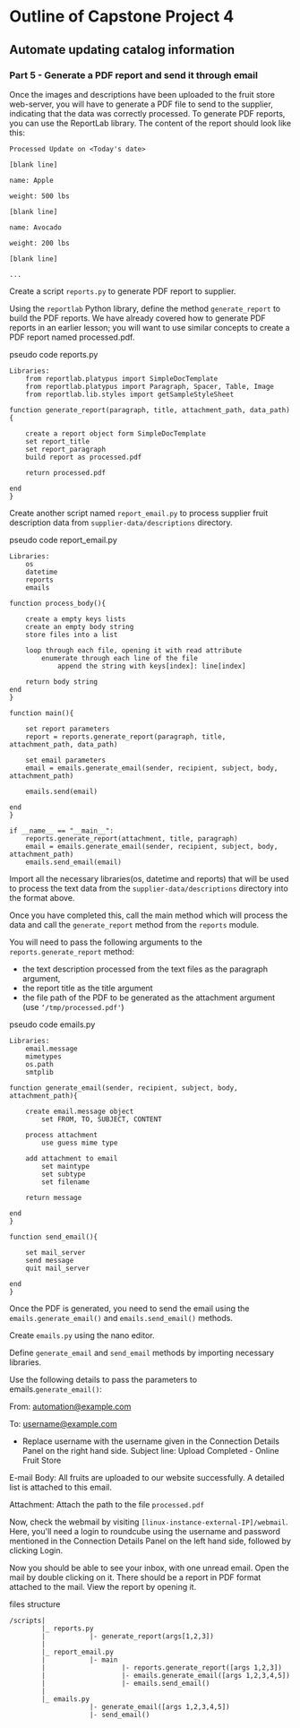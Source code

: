# Outline of Capstone Project 4

## Automate updating catalog information

### Part 5 - Generate a PDF report and send it through email

Once the images and descriptions have been uploaded to the fruit store web-server, you will have to generate a PDF file to send to the supplier, indicating that the data was correctly processed. To generate PDF reports, you can use the ReportLab library. The content of the report should look like this:

```
Processed Update on <Today's date>

[blank line]

name: Apple

weight: 500 lbs

[blank line]

name: Avocado

weight: 200 lbs

[blank line]

...

```

Create a script `reports.py` to generate PDF report to supplier.

Using the `reportlab` Python library, define the method `generate_report` to build the PDF reports. We have already covered how to generate PDF reports in an earlier lesson; you will want to use similar concepts to create a PDF report named processed.pdf.

pseudo code reports.py
```
Libraries:
    from reportlab.platypus import SimpleDocTemplate
    from reportlab.platypus import Paragraph, Spacer, Table, Image
    from reportlab.lib.styles import getSampleStyleSheet

function generate_report(paragraph, title, attachment_path, data_path){

    create a report object form SimpleDocTemplate
    set report_title
    set report_paragraph
    build report as processed.pdf

    return processed.pdf
    
end
}
```
Create another script named `report_email.py` to process supplier fruit description data from `supplier-data/descriptions` directory. 


pseudo code report_email.py
```
Libraries:
    os
    datetime
    reports
    emails

function process_body(){

    create a empty keys lists 
    create an empty body string
    store files into a list

    loop through each file, opening it with read attribute
        enumerate through each line of the file
            append the string with keys[index]: line[index]

    return body string 
end
}

function main(){

    set report parameters
    report = reports.generate_report(paragraph, title, attachment_path, data_path)

    set email parameters
    email = emails.generate_email(sender, recipient, subject, body, attachment_path)

    emails.send(email)

end    
}
```

```
if __name__ == "__main__":
    reports.generate_report(attachment, title, paragraph)
    email = emails.generate_email(sender, recipient, subject, body, attachment_path)
    emails.send_email(email)
```

Import all the necessary libraries(os, datetime and reports) that will be used to process the text data from the `supplier-data/descriptions` directory into the format above.


Once you have completed this, call the main method which will process the data and call the `generate_report` method from the `reports` module.

You will need to pass the following arguments to the `reports.generate_report` method: 
* the text description processed from the text files as the paragraph argument,
 * the report title as the title argument 
 * the file path of the PDF to be generated as the attachment argument (use `‘/tmp/processed.pdf'`)

pseudo code emails.py
```
Libraries:
    email.message
    mimetypes
    os.path
    smtplib

function generate_email(sender, recipient, subject, body, attachment_path){

    create email.message object
        set FROM, TO, SUBJECT, CONTENT

    process attachment
        use guess mime type 
    
    add attachment to email
        set maintype
        set subtype
        set filename
    
    return message
    
end
}

function send_email(){

    set mail_server
    send message
    quit mail_server

end    
}

```



Once the PDF is generated, you need to send the email using the `emails.generate_email()` and `emails.send_email()` methods.

Create `emails.py` using the nano editor.

Define `generate_email` and `send_email` methods by importing necessary libraries.

Use the following details to pass the parameters to emails.`generate_email()`:

From: automation@example.com

To: username@example.com
* Replace username with the username given in the Connection Details Panel on the right hand side.
Subject line: Upload Completed - Online Fruit Store

E-mail Body: All fruits are uploaded to our website successfully. A detailed list is attached to this email.

Attachment: Attach the path to the file `processed.pdf`


Now, check the webmail by visiting `[linux-instance-external-IP]/webmail`. Here, you'll need a login to roundcube using the username and password mentioned in the Connection Details Panel on the left hand side, followed by clicking Login.

Now you should be able to see your inbox, with one unread email. Open the mail by double clicking on it. There should be a report in PDF format attached to the mail. View the report by opening it.


files structure
```
/scripts|
        |_ reports.py
        |           |- generate_report(args[1,2,3])
        |
        |_ report_email.py
        |           |- main 
        |                   |- reports.generate_report([args 1,2,3])
        |                   |- emails.generate_email([args 1,2,3,4,5])
        |                   |- emails.send_email()
        |
        |_ emails.py
                    |- generate_email([args 1,2,3,4,5])
                    |- send_email()

```